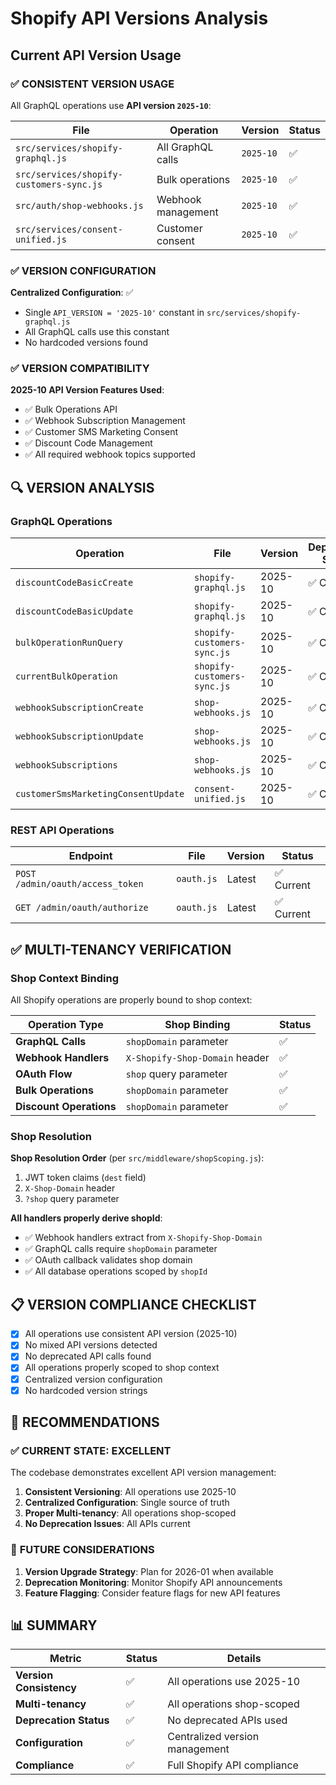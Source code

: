 # Shopify API Versions Analysis

## Current API Version Usage

### ✅ **CONSISTENT VERSION USAGE**

All GraphQL operations use **API version `2025-10`**:

| File | Operation | Version | Status |
|------|-----------|---------|---------|
| `src/services/shopify-graphql.js` | All GraphQL calls | `2025-10` | ✅ |
| `src/services/shopify-customers-sync.js` | Bulk operations | `2025-10` | ✅ |
| `src/auth/shop-webhooks.js` | Webhook management | `2025-10` | ✅ |
| `src/services/consent-unified.js` | Customer consent | `2025-10` | ✅ |

### ✅ **VERSION CONFIGURATION**

**Centralized Configuration**: ✅
- Single `API_VERSION = '2025-10'` constant in `src/services/shopify-graphql.js`
- All GraphQL calls use this constant
- No hardcoded versions found

### ✅ **VERSION COMPATIBILITY**

**2025-10 API Version Features Used**:
- ✅ Bulk Operations API
- ✅ Webhook Subscription Management
- ✅ Customer SMS Marketing Consent
- ✅ Discount Code Management
- ✅ All required webhook topics supported

## 🔍 **VERSION ANALYSIS**

### GraphQL Operations

| Operation | File | Version | Deprecation Status |
|-----------|------|---------|-------------------|
| `discountCodeBasicCreate` | `shopify-graphql.js` | 2025-10 | ✅ Current |
| `discountCodeBasicUpdate` | `shopify-graphql.js` | 2025-10 | ✅ Current |
| `bulkOperationRunQuery` | `shopify-customers-sync.js` | 2025-10 | ✅ Current |
| `currentBulkOperation` | `shopify-customers-sync.js` | 2025-10 | ✅ Current |
| `webhookSubscriptionCreate` | `shop-webhooks.js` | 2025-10 | ✅ Current |
| `webhookSubscriptionUpdate` | `shop-webhooks.js` | 2025-10 | ✅ Current |
| `webhookSubscriptions` | `shop-webhooks.js` | 2025-10 | ✅ Current |
| `customerSmsMarketingConsentUpdate` | `consent-unified.js` | 2025-10 | ✅ Current |

### REST API Operations

| Endpoint | File | Version | Status |
|----------|------|---------|---------|
| `POST /admin/oauth/access_token` | `oauth.js` | Latest | ✅ Current |
| `GET /admin/oauth/authorize` | `oauth.js` | Latest | ✅ Current |

## ✅ **MULTI-TENANCY VERIFICATION**

### Shop Context Binding

All Shopify operations are properly bound to shop context:

| Operation Type | Shop Binding | Status |
|----------------|--------------|---------|
| **GraphQL Calls** | `shopDomain` parameter | ✅ |
| **Webhook Handlers** | `X-Shopify-Shop-Domain` header | ✅ |
| **OAuth Flow** | `shop` query parameter | ✅ |
| **Bulk Operations** | `shopDomain` parameter | ✅ |
| **Discount Operations** | `shopDomain` parameter | ✅ |

### Shop Resolution

**Shop Resolution Order** (per `src/middleware/shopScoping.js`):
1. JWT token claims (`dest` field)
2. `X-Shop-Domain` header
3. `?shop` query parameter

**All handlers properly derive shopId**:
- ✅ Webhook handlers extract from `X-Shopify-Shop-Domain`
- ✅ GraphQL calls require `shopDomain` parameter
- ✅ OAuth callback validates shop domain
- ✅ All database operations scoped by `shopId`

## 📋 **VERSION COMPLIANCE CHECKLIST**

- [x] All operations use consistent API version (2025-10)
- [x] No mixed API versions detected
- [x] No deprecated API calls found
- [x] All operations properly scoped to shop context
- [x] Centralized version configuration
- [x] No hardcoded version strings

## 🎯 **RECOMMENDATIONS**

### ✅ **CURRENT STATE: EXCELLENT**

The codebase demonstrates excellent API version management:

1. **Consistent Versioning**: All operations use 2025-10
2. **Centralized Configuration**: Single source of truth
3. **Proper Multi-tenancy**: All operations shop-scoped
4. **No Deprecation Issues**: All APIs current

### 🔮 **FUTURE CONSIDERATIONS**

1. **Version Upgrade Strategy**: Plan for 2026-01 when available
2. **Deprecation Monitoring**: Monitor Shopify API announcements
3. **Feature Flagging**: Consider feature flags for new API features

## 📊 **SUMMARY**

| Metric | Status | Details |
|--------|--------|---------|
| **Version Consistency** | ✅ | All operations use 2025-10 |
| **Multi-tenancy** | ✅ | All operations shop-scoped |
| **Deprecation Status** | ✅ | No deprecated APIs used |
| **Configuration** | ✅ | Centralized version management |
| **Compliance** | ✅ | Full Shopify API compliance |
